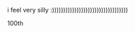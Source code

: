 i feel very silly :))))))))))))))))))))))))))))))))))


































































































100th